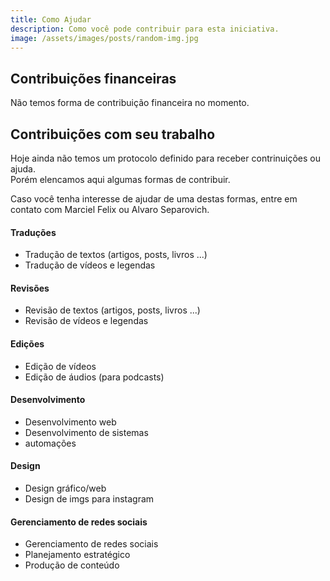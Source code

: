 ```yaml
---
title: Como Ajudar
description: Como você pode contribuir para esta iniciativa.
image: /assets/images/posts/random-img.jpg
---
```


## Contribuições financeiras

  Não temos forma de contribuição financeira no momento.

## Contribuições com seu trabalho

Hoje ainda não temos um protocolo definido para receber contrinuições ou ajuda.    
Porém elencamos aqui algumas formas de contribuir.
    
Caso você tenha interesse de ajudar de uma destas formas,
entre em contato com Marciel Felix ou Alvaro Separovich.    

#### Traduções
- Tradução de textos (artigos, posts, livros ...)
- Tradução de vídeos e legendas

#### Revisões

- Revisão de textos (artigos, posts, livros ...)
- Revisão de vídeos e legendas


#### Edições

- Edição de vídeos
- Edição de áudios (para podcasts)


#### Desenvolvimento

- Desenvolvimento web
- Desenvolvimento de sistemas
- automações

#### Design

- Design gráfico/web
- Design de imgs para instagram

#### Gerenciamento de redes sociais

- Gerenciamento de redes sociais
- Planejamento estratégico
- Produção de conteúdo

